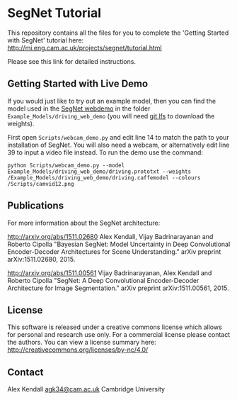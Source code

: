 # SegNet Tutorial

This repository contains all the files for you to complete the 'Getting Started with SegNet' tutorial here:
http://mi.eng.cam.ac.uk/projects/segnet/tutorial.html

Please see this link for detailed instructions.

## Getting Started with Live Demo

If you would just like to try out an example model, then you can find the model used in the [SegNet webdemo](http://mi.eng.cam.ac.uk/projects/segnet/) in the folder ```Example_Models/driving_web_demo``` (you will need [git lfs](https://git-lfs.github.com/) to download the weights).

First open ```Scripts/webcam_demo.py``` and edit line 14 to match the path to your installation of SegNet. You will also need a webcam, or alternatively edit line 39 to input a video file instead. To run the demo use the command:

```python Scripts/webcam_demo.py --model Example_Models/driving_web_demo/driving.prototxt --weights /Example_Models/driving_web_demo/driving.caffemodel --colours /Scripts/camvid12.png```

## Publications

For more information about the SegNet architecture:

http://arxiv.org/abs/1511.02680
Alex Kendall, Vijay Badrinarayanan and Roberto Cipolla "Bayesian SegNet: Model Uncertainty in Deep Convolutional Encoder-Decoder Architectures for Scene Understanding." arXiv preprint arXiv:1511.02680, 2015.

http://arxiv.org/abs/1511.00561
Vijay Badrinarayanan, Alex Kendall and Roberto Cipolla "SegNet: A Deep Convolutional Encoder-Decoder Architecture for Image Segmentation." arXiv preprint arXiv:1511.00561, 2015. 

## License

This software is released under a creative commons license which allows for personal and research use only. For a commercial license please contact the authors. You can view a license summary here:
http://creativecommons.org/licenses/by-nc/4.0/


## Contact

Alex Kendall
agk34@cam.ac.uk
Cambridge University

